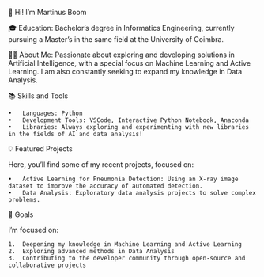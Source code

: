 👋 Hi! I’m Martinus Boom

🎓 Education: Bachelor’s degree in Informatics Engineering, currently pursuing a Master’s in the same field at the University of Coimbra.

👨‍💻 About Me: Passionate about exploring and developing solutions in Artificial Intelligence, with a special focus on Machine Learning and Active Learning. I am also constantly seeking to expand my knowledge in Data Analysis.

📚 Skills and Tools

	•	Languages: Python
	•	Development Tools: VSCode, Interactive Python Notebook, Anaconda
	•	Libraries: Always exploring and experimenting with new libraries in the fields of AI and data analysis!

💡 Featured Projects

Here, you’ll find some of my recent projects, focused on:

	•	Active Learning for Pneumonia Detection: Using an X-ray image dataset to improve the accuracy of automated detection.
	•	Data Analysis: Exploratory data analysis projects to solve complex problems.

🚀 Goals

I’m focused on:

	1.	Deepening my knowledge in Machine Learning and Active Learning
	2.	Exploring advanced methods in Data Analysis
	3.	Contributing to the developer community through open-source and collaborative projects

